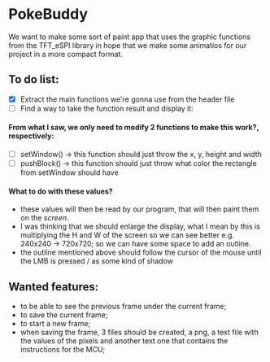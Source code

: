 # PokeBuddy
We want to make some sort of paint app that uses the graphic functions from the TFT_eSPI library in hope that we make some animatios for our project in a more compact format.
## **To do list:**
- [X] Extract the main functions we're gonna use from the header file
- [ ] Find a way to take the function result and display it:
#### From what I saw, we only need to modify 2 functions to make this work?, respectively:
- [ ] setWindow() -> this function should just throw the x, y, height and width
- [ ] pushBlock() -> this function should just throw what color the rectangle from setWindow should have 
#### What to do with these values?
+ these values will then be read by our program, that will then paint them on the *screen*.
+ I was thinking that we should enlarge the display, what I mean by this is multiplying the H and W of the screen so we can see better e.g. 240x240 -> 720x720; so we can have some space to add an outline.
+ the outline mentioned above should follow the cursor of the mouse until the LMB is pressed / as some kind of shadow

## Wanted features:
+ to be able to see the previous frame under the current frame;
+ to save the current frame;
+ to start a new frame;
+ when saving the frame, 3 files should be created, a png, a text file with the values of the pixels and another text one that contains the instructions for the MCU;
